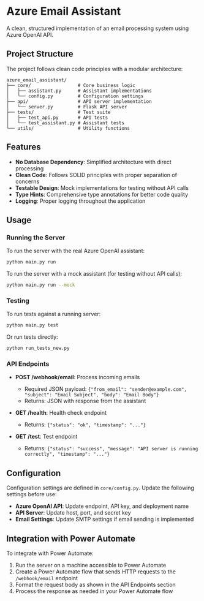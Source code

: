 # Azure Email Assistant

A clean, structured implementation of an email processing system using Azure OpenAI API.

## Project Structure

The project follows clean code principles with a modular architecture:

```
azure_email_assistant/
├── core/                 # Core business logic
│   ├── assistant.py      # Assistant implementations
│   └── config.py         # Configuration settings
├── api/                  # API server implementation
│   └── server.py         # Flask API server
├── tests/                # Test suite
│   ├── test_api.py       # API tests
│   └── test_assistant.py # Assistant tests
└── utils/                # Utility functions
```

## Features

- **No Database Dependency**: Simplified architecture with direct processing
- **Clean Code**: Follows SOLID principles with proper separation of concerns
- **Testable Design**: Mock implementations for testing without API calls
- **Type Hints**: Comprehensive type annotations for better code quality
- **Logging**: Proper logging throughout the application

## Usage

### Running the Server

To run the server with the real Azure OpenAI assistant:

```bash
python main.py run
```

To run the server with a mock assistant (for testing without API calls):

```bash
python main.py run --mock
```

### Testing

To run tests against a running server:

```bash
python main.py test
```

Or run tests directly:

```bash
python run_tests_new.py
```

### API Endpoints

- **POST /webhook/email**: Process incoming emails
  - Required JSON payload: `{"from_email": "sender@example.com", "subject": "Email Subject", "body": "Email Body"}`
  - Returns: JSON with response from the assistant

- **GET /health**: Health check endpoint
  - Returns: `{"status": "ok", "timestamp": "..."}`

- **GET /test**: Test endpoint
  - Returns: `{"status": "success", "message": "API server is running correctly", "timestamp": "..."}`

## Configuration

Configuration settings are defined in `core/config.py`. Update the following settings before use:

- **Azure OpenAI API**: Update endpoint, API key, and deployment name
- **API Server**: Update host, port, and secret key
- **Email Settings**: Update SMTP settings if email sending is implemented

## Integration with Power Automate

To integrate with Power Automate:

1. Run the server on a machine accessible to Power Automate
2. Create a Power Automate flow that sends HTTP requests to the `/webhook/email` endpoint
3. Format the request body as shown in the API Endpoints section
4. Process the response as needed in your Power Automate flow
